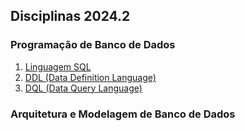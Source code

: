 ## Disciplinas 2024.2 

### Programação de Banco de Dados 

1. [Linguagem SQL](banco_de_dados/programacao/01_linguagem_sql.md) 
2. [DDL (Data Definition Language)](#ddl)
3. [DQL (Data Query Language)](#dql) 


### Arquitetura e Modelagem de Banco de Dados

